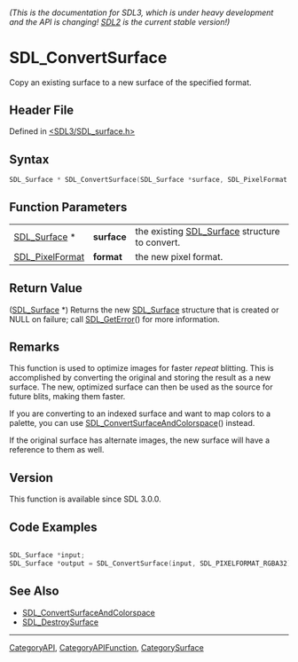 ###### (This is the documentation for SDL3, which is under heavy development and the API is changing! [SDL2](https://wiki.libsdl.org/SDL2/) is the current stable version!)
# SDL_ConvertSurface

Copy an existing surface to a new surface of the specified format.

## Header File

Defined in [<SDL3/SDL_surface.h>](https://github.com/libsdl-org/SDL/blob/main/include/SDL3/SDL_surface.h)

## Syntax

```c
SDL_Surface * SDL_ConvertSurface(SDL_Surface *surface, SDL_PixelFormat format);
```

## Function Parameters

|                                    |             |                                                               |
| ---------------------------------- | ----------- | ------------------------------------------------------------- |
| [SDL_Surface](SDL_Surface) *       | **surface** | the existing [SDL_Surface](SDL_Surface) structure to convert. |
| [SDL_PixelFormat](SDL_PixelFormat) | **format**  | the new pixel format.                                         |

## Return Value

([SDL_Surface](SDL_Surface) *) Returns the new [SDL_Surface](SDL_Surface)
structure that is created or NULL on failure; call
[SDL_GetError](SDL_GetError)() for more information.

## Remarks

This function is used to optimize images for faster *repeat* blitting. This
is accomplished by converting the original and storing the result as a new
surface. The new, optimized surface can then be used as the source for
future blits, making them faster.

If you are converting to an indexed surface and want to map colors to a
palette, you can use
[SDL_ConvertSurfaceAndColorspace](SDL_ConvertSurfaceAndColorspace)()
instead.

If the original surface has alternate images, the new surface will have a
reference to them as well.

## Version

This function is available since SDL 3.0.0.

## Code Examples

```c

SDL_Surface *input;
SDL_Surface *output = SDL_ConvertSurface(input, SDL_PIXELFORMAT_RGBA32);

```

## See Also

- [SDL_ConvertSurfaceAndColorspace](SDL_ConvertSurfaceAndColorspace)
- [SDL_DestroySurface](SDL_DestroySurface)

----
[CategoryAPI](CategoryAPI), [CategoryAPIFunction](CategoryAPIFunction), [CategorySurface](CategorySurface)

